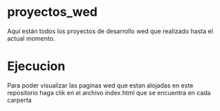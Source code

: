 # proyectos_wed
Aquí están todos los proyectos de desarrollo wed que realizado hasta el actual momento.

# Ejecucion 
Para poder visualizar las paginas wed que estan alojadas en este repositorio haga clik en el archivo index.html que se encuentra
en cada carperta
